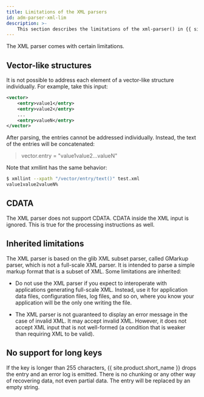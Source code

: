 ```yaml
---
title: Limitations of the XML parsers
id: adm-parser-xml-lim
description: >-
	This section describes the limitations of the xml-parser() in {{ site.product.short_name }}.
---
```


The XML parser comes with certain limitations.

## Vector-like structures

It is not possible to address each element of a vector-like structure
individually. For example, take this input:

```xml
<vector>
    <entry>value1</entry>
    <entry>value2</entry>
    ...
    <entry>valueN</entry>
</vector>
```

After parsing, the entries cannot be addressed individually. Instead,
the text of the entries will be concatenated:

> vector.entry = "value1value2...valueN"

Note that xmllint has the same behavior:

```bash
$ xmllint --xpath "/vector/entry/text()" test.xml
value1value2valueN%
```

## CDATA

The XML parser does not support CDATA. CDATA inside the XML input is
ignored. This is true for the processing instructions as well.

## Inherited limitations

The XML parser is based on the glib XML subset parser, called
GMarkup parser, which is not a full-scale XML parser. It is intended to parse a simple markup format that is a subset of XML. Some limitations are inherited:

- Do not use the XML parser if you expect to interoperate with
    applications generating full-scale XML. Instead, use it for
    application data files, configuration files, log files, and so on,
    where you know your application will be the only one writing the
    file.

- The XML parser is not guaranteed to display an error message in the
    case of invalid XML. It may accept invalid XML. However, it does not
    accept XML input that is not well-formed (a condition that is weaker
    than requiring XML to be valid).

## No support for long keys

If the key is longer than 255 characters, {{ site.product.short_name }} drops the entry and
an error log is emitted. There is no chunking or any other way of
recovering data, not even partial data. The entry will be replaced by an
empty string.
